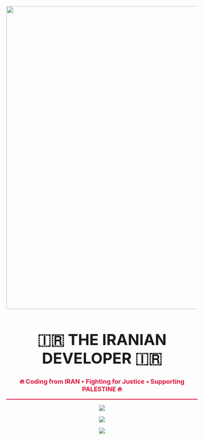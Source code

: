 <!-- 🇮🇷 پرچم ایران بزرگ بالا -->
<p align="center">
  <img src="https://upload.wikimedia.org/wikipedia/commons/c/ca/Flag_of_Iran.svg" width="800" />
</p>

<!-- 🔥 تیتر اصلی -->
<h1 align="center" style="font-weight: bold; font-size: 40px;">
  🇮🇷 THE IRANIAN DEVELOPER 🇮🇷
</h1>
<h3 align="center" style="color: crimson;">
  🔥 Coding from IRAN • Fighting for Justice • Supporting PALESTINE 🔥
</h3>

<hr style="border: none; height: 2px; background-color: crimson;" />

<!-- 📈 آمار مشارکت‌ها -->
<p align="center">
  <img src="https://streak-stats.demolab.com/?user=MrAAQPy&theme=radical&hide_border=true&border_radius=10" />
</p>

<!-- 📊 وضعیت کلی گیت‌هاب -->
<p align="center">
  <img src="https://github-readme-stats.vercel.app/api?username=MrAAQPy&show_icons=true&theme=radical&hide_border=true&border_radius=10" />
</p>

<!-- 🔠 زبان‌های محبوب -->
<p align="center">
  <img src="https://github-readme-stats.vercel.app/api/top-langs/?username=MrAAQPy&layout=compact&theme=radical&hide_border=true&border_radius=10" />
</p>
